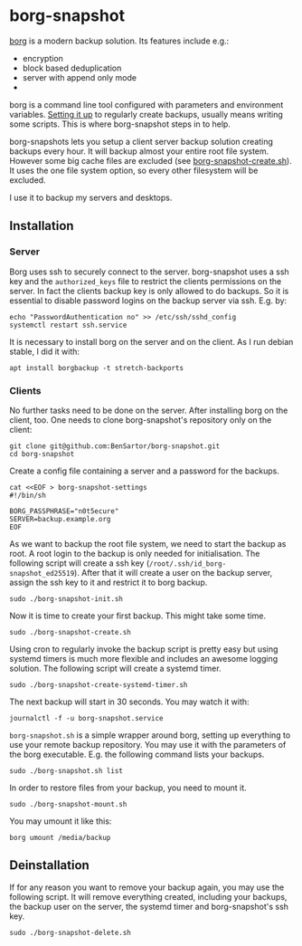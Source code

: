 # borg-snapshot
[borg](https://www.borgbackup.org/) is a modern backup solution. Its features include e.g.:
 * encryption
 * block based deduplication
 * server with append only mode
 *

borg is a command line tool configured with parameters and environment variables. [Setting it up](https://borgbackup.readthedocs.io/en/stable/) to regularly create backups, usually means writing some scripts. This is where borg-snapshot steps in to help.

borg-snapshots lets you setup a client server backup solution creating backups every hour. It will backup almost your entire root file system. However some big cache files are excluded (see [borg-snapshot-create.sh](borg-snapshot-create.sh)). It uses the one file system option, so every other filesystem will be excluded.

I use it to backup my servers and desktops.


## Installation
### Server
Borg uses ssh to securely connect to the server. borg-snapshot uses a ssh key and the ```authorized_keys``` file to restrict the clients permissions on the server. In fact the clients backup key is only allowed to do backups. So it is essential to disable password logins on the backup server via ssh. E.g. by:
```
echo "PasswordAuthentication no" >> /etc/ssh/sshd_config
systemctl restart ssh.service
```
It is necessary to install borg on the server and on the client. As I run debian stable, I did it with:
```
apt install borgbackup -t stretch-backports
```

### Clients
No further tasks need to be done on the server.
After installing borg on the client, too. One needs to clone borg-snapshot's repository only on the client:

```
git clone git@github.com:BenSartor/borg-snapshot.git
cd borg-snapshot
```

Create a config file containing a server and a password for the backups.
```
cat <<EOF > borg-snapshot-settings
#!/bin/sh

BORG_PASSPHRASE="n0t5ecure"
SERVER=backup.example.org
EOF
```

As we want to backup the root file system, we need to start the backup as root.
A root login to the backup is only needed for initialisation. The following script will create a ssh key (```/root/.ssh/id_borg-snapshot_ed25519```).
After that it will create a user on the backup server, assign the ssh key to it and restrict it to borg backup.
```
sudo ./borg-snapshot-init.sh
```

Now it is time to create your first backup. This might take some time.
```
sudo ./borg-snapshot-create.sh
```

Using cron to regularly invoke the backup script is pretty easy but using systemd timers is much more flexible and includes an awesome logging solution. The following script will create a systemd timer.
```
sudo ./borg-snapshot-create-systemd-timer.sh
```
The next backup will start in 30 seconds. You may watch it with:
```
journalctl -f -u borg-snapshot.service
```

```borg-snapshot.sh``` is a simple wrapper around borg, setting up everything to use your remote backup repository. You may use it with the parameters of the borg executable. E.g. the following command lists your backups.
```
sudo ./borg-snapshot.sh list
```

In order to restore files from your backup, you need to mount it.
```
sudo ./borg-snapshot-mount.sh
```
You may umount it like this:
```
borg umount /media/backup
```

## Deinstallation
If for any reason you want to remove your backup again, you may use the following script. It will remove everything created, including your backups, the backup user on the server, the systemd timer and borg-snapshot's ssh key.
```
sudo ./borg-snapshot-delete.sh
```
